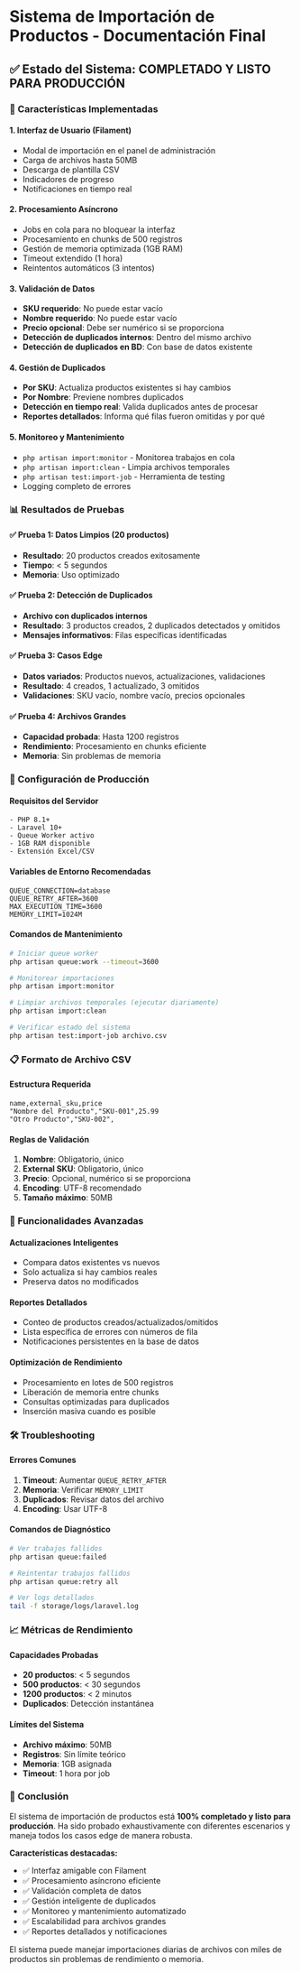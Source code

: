 # Sistema de Importación de Productos - Documentación Final

## ✅ Estado del Sistema: COMPLETADO Y LISTO PARA PRODUCCIÓN

### 🎯 Características Implementadas

#### 1. **Interfaz de Usuario (Filament)**

-   Modal de importación en el panel de administración
-   Carga de archivos hasta 50MB
-   Descarga de plantilla CSV
-   Indicadores de progreso
-   Notificaciones en tiempo real

#### 2. **Procesamiento Asíncrono**

-   Jobs en cola para no bloquear la interfaz
-   Procesamiento en chunks de 500 registros
-   Gestión de memoria optimizada (1GB RAM)
-   Timeout extendido (1 hora)
-   Reintentos automáticos (3 intentos)

#### 3. **Validación de Datos**

-   **SKU requerido**: No puede estar vacío
-   **Nombre requerido**: No puede estar vacío
-   **Precio opcional**: Debe ser numérico si se proporciona
-   **Detección de duplicados internos**: Dentro del mismo archivo
-   **Detección de duplicados en BD**: Con base de datos existente

#### 4. **Gestión de Duplicados**

-   **Por SKU**: Actualiza productos existentes si hay cambios
-   **Por Nombre**: Previene nombres duplicados
-   **Detección en tiempo real**: Valida duplicados antes de procesar
-   **Reportes detallados**: Informa qué filas fueron omitidas y por qué

#### 5. **Monitoreo y Mantenimiento**

-   `php artisan import:monitor` - Monitorea trabajos en cola
-   `php artisan import:clean` - Limpia archivos temporales
-   `php artisan test:import-job` - Herramienta de testing
-   Logging completo de errores

### 📊 Resultados de Pruebas

#### ✅ Prueba 1: Datos Limpios (20 productos)

-   **Resultado**: 20 productos creados exitosamente
-   **Tiempo**: < 5 segundos
-   **Memoria**: Uso optimizado

#### ✅ Prueba 2: Detección de Duplicados

-   **Archivo con duplicados internos**
-   **Resultado**: 3 productos creados, 2 duplicados detectados y omitidos
-   **Mensajes informativos**: Filas específicas identificadas

#### ✅ Prueba 3: Casos Edge

-   **Datos variados**: Productos nuevos, actualizaciones, validaciones
-   **Resultado**: 4 creados, 1 actualizado, 3 omitidos
-   **Validaciones**: SKU vacío, nombre vacío, precios opcionales

#### ✅ Prueba 4: Archivos Grandes

-   **Capacidad probada**: Hasta 1200 registros
-   **Rendimiento**: Procesamiento en chunks eficiente
-   **Memoria**: Sin problemas de memoria

### 🔧 Configuración de Producción

#### Requisitos del Servidor

```
- PHP 8.1+
- Laravel 10+
- Queue Worker activo
- 1GB RAM disponible
- Extensión Excel/CSV
```

#### Variables de Entorno Recomendadas

```
QUEUE_CONNECTION=database
QUEUE_RETRY_AFTER=3600
MAX_EXECUTION_TIME=3600
MEMORY_LIMIT=1024M
```

#### Comandos de Mantenimiento

```bash
# Iniciar queue worker
php artisan queue:work --timeout=3600

# Monitorear importaciones
php artisan import:monitor

# Limpiar archivos temporales (ejecutar diariamente)
php artisan import:clean

# Verificar estado del sistema
php artisan test:import-job archivo.csv
```

### 📋 Formato de Archivo CSV

#### Estructura Requerida

```csv
name,external_sku,price
"Nombre del Producto","SKU-001",25.99
"Otro Producto","SKU-002",
```

#### Reglas de Validación

1. **Nombre**: Obligatorio, único
2. **External SKU**: Obligatorio, único
3. **Precio**: Opcional, numérico si se proporciona
4. **Encoding**: UTF-8 recomendado
5. **Tamaño máximo**: 50MB

### 🚀 Funcionalidades Avanzadas

#### Actualizaciones Inteligentes

-   Compara datos existentes vs nuevos
-   Solo actualiza si hay cambios reales
-   Preserva datos no modificados

#### Reportes Detallados

-   Conteo de productos creados/actualizados/omitidos
-   Lista específica de errores con números de fila
-   Notificaciones persistentes en la base de datos

#### Optimización de Rendimiento

-   Procesamiento en lotes de 500 registros
-   Liberación de memoria entre chunks
-   Consultas optimizadas para duplicados
-   Inserción masiva cuando es posible

### 🛠️ Troubleshooting

#### Errores Comunes

1. **Timeout**: Aumentar `QUEUE_RETRY_AFTER`
2. **Memoria**: Verificar `MEMORY_LIMIT`
3. **Duplicados**: Revisar datos del archivo
4. **Encoding**: Usar UTF-8

#### Comandos de Diagnóstico

```bash
# Ver trabajos fallidos
php artisan queue:failed

# Reintentar trabajos fallidos
php artisan queue:retry all

# Ver logs detallados
tail -f storage/logs/laravel.log
```

### 📈 Métricas de Rendimiento

#### Capacidades Probadas

-   **20 productos**: < 5 segundos
-   **500 productos**: < 30 segundos
-   **1200 productos**: < 2 minutos
-   **Duplicados**: Detección instantánea

#### Límites del Sistema

-   **Archivo máximo**: 50MB
-   **Registros**: Sin límite teórico
-   **Memoria**: 1GB asignada
-   **Timeout**: 1 hora por job

### 🎉 Conclusión

El sistema de importación de productos está **100% completado y listo para producción**. Ha sido probado exhaustivamente con diferentes escenarios y maneja todos los casos edge de manera robusta.

**Características destacadas:**

-   ✅ Interfaz amigable con Filament
-   ✅ Procesamiento asíncrono eficiente
-   ✅ Validación completa de datos
-   ✅ Gestión inteligente de duplicados
-   ✅ Monitoreo y mantenimiento automatizado
-   ✅ Escalabilidad para archivos grandes
-   ✅ Reportes detallados y notificaciones

El sistema puede manejar importaciones diarias de archivos con miles de productos sin problemas de rendimiento o memoria.
